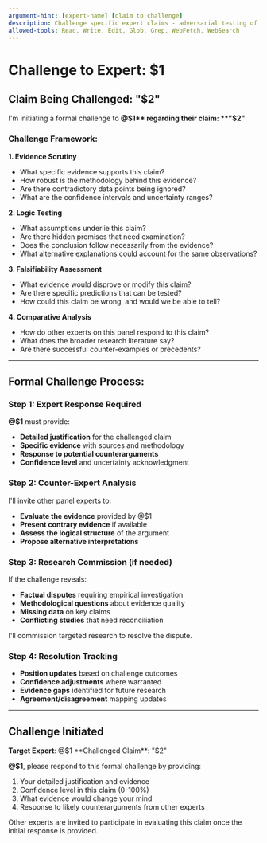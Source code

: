 ```yaml
---
argument-hint: [expert-name] [claim to challenge]
description: Challenge specific expert claims - adversarial testing of positions and evidence
allowed-tools: Read, Write, Edit, Glob, Grep, WebFetch, WebSearch
---
```


# Challenge to Expert: $1

## Claim Being Challenged: "$2"

I'm initiating a formal challenge to **@$1** regarding their claim: **"$2"**

### Challenge Framework:

**1. Evidence Scrutiny**
- What specific evidence supports this claim?
- How robust is the methodology behind this evidence?
- Are there contradictory data points being ignored?
- What are the confidence intervals and uncertainty ranges?

**2. Logic Testing**
- What assumptions underlie this claim?
- Are there hidden premises that need examination?
- Does the conclusion follow necessarily from the evidence?
- What alternative explanations could account for the same observations?

**3. Falsifiability Assessment**
- What evidence would disprove or modify this claim?
- Are there specific predictions that can be tested?
- How could this claim be wrong, and would we be able to tell?

**4. Comparative Analysis**
- How do other experts on this panel respond to this claim?
- What does the broader research literature say?
- Are there successful counter-examples or precedents?

---

## Formal Challenge Process:

### Step 1: Expert Response Required
**@$1** must provide:
- **Detailed justification** for the challenged claim
- **Specific evidence** with sources and methodology
- **Response to potential counterarguments**
- **Confidence level** and uncertainty acknowledgment

### Step 2: Counter-Expert Analysis
I'll invite other panel experts to:
- **Evaluate the evidence** provided by @$1
- **Present contrary evidence** if available
- **Assess the logical structure** of the argument
- **Propose alternative interpretations**

### Step 3: Research Commission (if needed)
If the challenge reveals:
- **Factual disputes** requiring empirical investigation
- **Methodological questions** about evidence quality
- **Missing data** on key claims
- **Conflicting studies** that need reconciliation

I'll commission targeted research to resolve the dispute.

### Step 4: Resolution Tracking
- **Position updates** based on challenge outcomes
- **Confidence adjustments** where warranted
- **Evidence gaps** identified for future research
- **Agreement/disagreement** mapping updates

---

## Challenge Initiated

**Target Expert**: @$1
**Challenged Claim**: "$2"

**@$1**, please respond to this formal challenge by providing:
1. Your detailed justification and evidence
2. Confidence level in this claim (0-100%)
3. What evidence would change your mind
4. Response to likely counterarguments from other experts

Other experts are invited to participate in evaluating this claim once the initial response is provided.